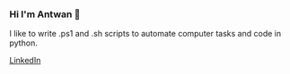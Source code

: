 ### Hi I'm Antwan 👋

I like to write .ps1 and .sh scripts to automate computer tasks and code in python.

[LinkedIn](www.linkedin.com/in/antwanmeave)


